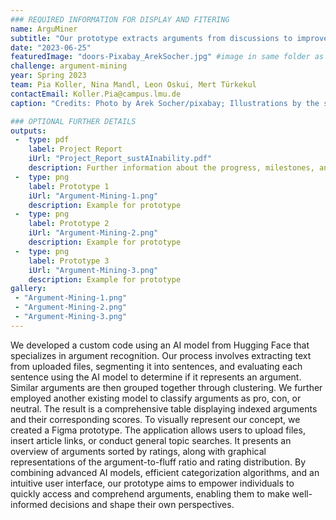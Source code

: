 ```yaml
---
### REQUIRED INFORMATION FOR DISPLAY AND FITERING
name: ArguMiner
subtitle: "Our prototype extracts arguments from discussions to improve decision-making by providing the essence of the conversation."
date: "2023-06-25"
featuredImage: "doors-Pixabay_ArekSocher.jpg" #image in same folder as this file
challenge: argument-mining
year: Spring 2023
team: Pia Koller, Nina Mandl, Leon Oskui, Mert Türkekul
contactEmail: Koller.Pia@campus.lmu.de
caption: "Credits: Photo by Arek Socher/pixabay; Illustrations by the students"

### OPTIONAL FURTHER DETAILS
outputs:
 -  type: pdf
    label: Project Report
    iUrl: "Project_Report_sustAInability.pdf"
    description: Further information about the progress, milestones, and roadblocks.
 -  type: png
    label: Prototype 1
    iUrl: "Argument-Mining-1.png"
    description: Example for prototype
 -  type: png
    label: Prototype 2
    iUrl: "Argument-Mining-2.png"
    description: Example for prototype
 -  type: png
    label: Prototype 3
    iUrl: "Argument-Mining-3.png"
    description: Example for prototype
gallery:
 - "Argument-Mining-1.png"
 - "Argument-Mining-2.png"
 - "Argument-Mining-3.png"
---
```


We developed a custom code using an AI model from Hugging Face that specializes in argument recognition. Our process involves extracting text from uploaded files, segmenting it into sentences, and evaluating each sentence using the AI model to determine if it represents an argument. Similar arguments are then grouped together through clustering. We further employed another existing model to classify arguments as pro, con, or neutral. The result is a comprehensive table displaying indexed arguments and their corresponding scores. To visually represent our concept, we created a Figma prototype. The application allows users to upload files, insert article links, or conduct general topic searches. It presents an overview of arguments sorted by ratings, along with graphical representations of the argument-to-fluff ratio and rating distribution. By combining advanced AI models, efficient categorization algorithms, and an intuitive user interface, our prototype aims to empower individuals to quickly access and comprehend arguments, enabling them to make well-informed decisions and shape their own perspectives.